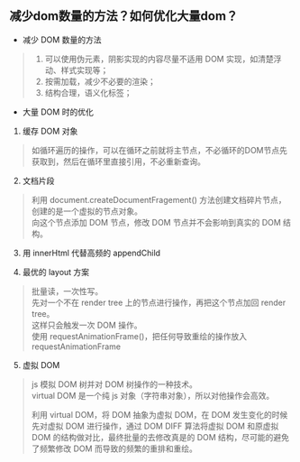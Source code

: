 ## 减少dom数量的方法？如何优化大量dom？   
   
- 减少 DOM 数量的方法   
> 1. 可以使用伪元素，阴影实现的内容尽量不适用 DOM 实现，如清楚浮动、样式实现等；     
> 2. 按需加载，减少不必要的渲染；   
> 3. 结构合理，语义化标签；   
   
   
- 大量 DOM 时的优化   
   
1. 缓存 DOM 对象   
> 如循环遍历的操作，可以在循环之前就将主节点，不必循环的DOM节点先获取到，然后在循环里直接引用，不必重新查询。   
   
2. 文档片段   
> 利用 document.createDocumentFragement() 方法创建文档碎片节点，创建的是一个虚拟的节点对象。   
> 向这个节点添加 DOM 节点，修改 DOM 节点并不会影响到真实的 DOM 结构。   
    
3. 用 innerHtml 代替高频的 appendChild   
   
4. 最优的 layout 方案   
> 批量读，一次性写。   
> 先对一个不在 render tree 上的节点进行操作，再把这个节点加回 render tree。   
> 这样只会触发一次 DOM 操作。   
> 使用 requestAnimationFrame()，把任何导致重绘的操作放入 requestAnimationFrame   
   
5. 虚拟 DOM   
> js 模拟 DOM 树并对 DOM 树操作的一种技术。   
> virtual DOM 是一个纯 js 对象（字符串对象），所以对他操作会高效。   
>   
> 利用 virtual DOM，将 DOM 抽象为虚拟 DOM，在 DOM 发生变化的时候先对虚拟 DOM 进行操作，通过 DOM DIFF 算法将虚拟 DOM 和原虚拟 DOM 的结构做对比，最终批量的去修改真是的 DOM 结构，尽可能的避免了频繁修改 DOM 而导致的频繁的重排和重绘。   
